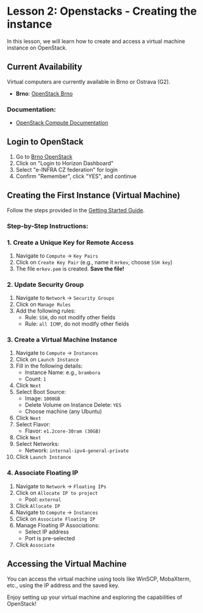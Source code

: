 # Lesson 2: Openstacks - Creating the instance

In this lesson, we will learn how to create and access a virtual machine instance on OpenStack.

## Current Availability
Virtual computers are currently available in Brno or Ostrava (G2).

- **Brno**: [OpenStack Brno](https://brno.openstack.cloud.e-infra.cz/)

### Documentation:
- [OpenStack Compute Documentation](https://docs.e-infra.cz/compute/openstack/)

## Login to OpenStack

1. Go to [Brno OpenStack](https://brno.openstack.cloud.e-infra.cz/)
2. Click on "Login to Horizon Dashboard"
3. Select "e-INFRA CZ federation" for login
4. Confirm "Remember", click "YES", and continue

## Creating the First Instance (Virtual Machine)

Follow the steps provided in the [Getting Started Guide](https://docs.e-infra.cz/compute/openstack/getting-started/creating-first-infrastructure/).

### Step-by-Step Instructions:

### 1. Create a Unique Key for Remote Access
1. Navigate to `Compute` -> `Key Pairs`
2. Click on `Create Key Pair` (e.g., name it `mrkev`, choose `SSH key`)
3. The file `mrkev.pem` is created. **Save the file!**

### 2. Update Security Group
1. Navigate to `Network` -> `Security Groups`
2. Click on `Manage Rules`
3. Add the following rules:
   - Rule: `SSH`, do not modify other fields
   - Rule: `all ICMP`, do not modify other fields

### 3. Create a Virtual Machine Instance
1. Navigate to `Compute` -> `Instances`
2. Click on `Launch Instance`
3. Fill in the following details:
   - Instance Name: e.g., `brambora`
   - Count: `1`
4. Click `Next`
5. Select Boot Source:
   - Image: `1000GB`
   - Delete Volume on Instance Delete: `YES`
   - Choose machine (any Ubuntu)
6. Click `Next`
7. Select Flavor:
   - Flavor: `e1.2core-30ram (30GB)`
8. Click `Next`
9. Select Networks:
   - Network: `internal-ipv4-general-private`
10. Click `Launch Instance`

### 4. Associate Floating IP
1. Navigate to `Network` -> `Floating IPs`
2. Click on `Allocate IP to project`
   - Pool: `external`
3. Click `Allocate IP`
4. Navigate to `Compute` -> `Instances`
5. Click on `Associate Floating IP`
6. Manage Floating IP Associations:
   - Select IP address
   - Port is pre-selected
7. Click `Associate`

## Accessing the Virtual Machine

You can access the virtual machine using tools like WinSCP, MobaXterm, etc., using the IP address and the saved key.

Enjoy setting up your virtual machine and exploring the capabilities of OpenStack!
